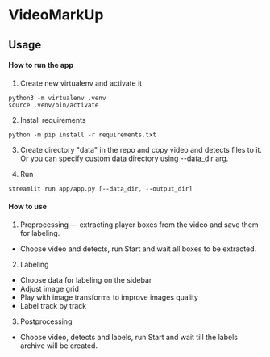 # VideoMarkUp

## Usage

#### How to run the app

1. Create new virtualenv and activate it
```
python3 -m virtualenv .venv
source .venv/bin/activate
```

2. Install requirements
```
python -m pip install -r requirements.txt
```

3. Create directory "data" in the repo and copy video and detects files to it.
Or you can specify custom data directory using --data_dir arg.

4. Run
```
streamlit run app/app.py [--data_dir, --output_dir]
```

#### How to use

1. Preprocessing — extracting player boxes from the video and save them for labeling.

- Choose video and detects, run Start and wait all boxes to be extracted.

2. Labeling

- Choose data for labeling on the sidebar
- Adjust image grid
- Play with image transforms to improve images quality
- Label track by track

3. Postprocessing

- Choose video, detects and labels, run Start and wait till the labels archive will be created.
